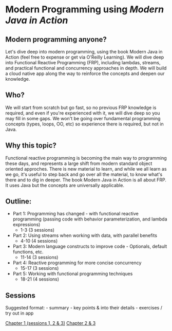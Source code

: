 # Modern Programming using *Modern Java in Action*

## Modern programming anyone? 

Let's dive deep into modern programming, using the book Modern Java in Action (feel free to expense or get via O'Reilly Learning). We will dive deep into Functional Reactive Programming (FRP), including lambdas, streams, and practical functional and concurrency approaches in depth. We will build a cloud native app along the way to reinforce the concepts and deepen our knowledge. 

## Who? 

We will start from scratch but go fast, so no previous FRP knowledge is required, and even if you're experienced with it, we will dive deep so you may fill in some gaps. We won't be going over fundamental programming concepts (types, loops, OO, etc) so experience there is required, but not in Java.

## Why this topic? 

Functional reactive programming is becoming the main way to programming these days, and represents a large shift from modern standard object oriented approches. There is new material to learn, and while we all learn as we go, it's useful to step back and go over all the material, to know what's there and to dig in deeper. The book Modern Java in Action is all about FRP. It uses Java but the concepts are universally applicable. 

## Outline:

- Part 1: Programming has changed - with functional reactive programming (passing code with behavior parameterization, and lambda expressions)
    - 1-3 (3 sessions)
- Part 2: Using streams when working with data, with parallel benefits
    - 4-10 (4 sessions)
- Part 3: Modern language constructs to improve code - Optionals, default functions, etc.
    - 11-14 (3 sessions)
- Part 4: Reactive programming for more concise concurrency
    - 15-17 (3 sessions)
- Part 5: Working with functional programming techniques
    - 18-21 (4 sessions)

## Sessions

Suggested format: 
    - summary
    - key points & into their details
    - exercises / try out in app

[Chapter 1 (sessions 1, 2 & 3)](README-chapter-01.md)
[Chapter 2 & 3](README-chapter-02-03.md)
